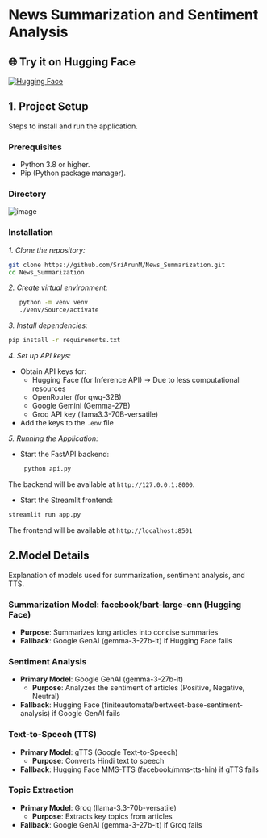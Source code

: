 # News Summarization and Sentiment Analysis

## 🌐 Try it on Hugging Face  
[![Hugging Face](https://img.shields.io/badge/Hugging%20Face-FFCC4D?style=flat&logo=huggingface&logoColor=black)](https://huggingface.co/spaces/SriArun/NewsSummarization)

## 1. Project Setup
Steps to install and run the application.

### Prerequisites
- Python 3.8 or higher.  
- Pip (Python package manager).

### Directory
![image](https://github.com/user-attachments/assets/c574e620-2f8b-466c-9f50-05d0417faea0)

### Installation
*1. Clone the repository:*
   ```bash
   git clone https://github.com/SriArunM/News_Summarization.git
   cd News_Summarization
```
*2. Create virtual environment:*
   ```bash
      python -m venv venv
      ./venv/Source/activate
```
*3. Install dependencies:*
   ```bash
   pip install -r requirements.txt
```
   

*4. Set up API keys:*
- Obtain API keys for:
  - Hugging Face (for Inference API) → Due to less computational resources
  - OpenRouter (for qwq-32B)
  - Google Gemini (Gemma-27B)
  - Groq API key (llama3.3-70B-versatile)
- Add the keys to the `.env` file

*5. Running the Application:*
- Start the FastAPI backend:
  
     ```bash
      python api.py
    ```

The backend will be available at `http://127.0.0.1:8000`.

- Start the Streamlit frontend:

```bash
streamlit run app.py
```
The frontend will be available at `http://localhost:8501`


## 2.Model Details
Explanation of models used for summarization, sentiment analysis, and TTS.

### Summarization Model: facebook/bart-large-cnn (Hugging Face)
- **Purpose**: Summarizes long articles into concise summaries
- **Fallback**: Google GenAI (gemma-3-27b-it) if Hugging Face fails

### Sentiment Analysis
- **Primary Model**: Google GenAI (gemma-3-27b-it)
  - **Purpose**: Analyzes the sentiment of articles (Positive, Negative, Neutral)
- **Fallback**: Hugging Face (finiteautomata/bertweet-base-sentiment-analysis) if Google GenAI fails

### Text-to-Speech (TTS)
- **Primary Model**: gTTS (Google Text-to-Speech)
  - **Purpose**: Converts Hindi text to speech
- **Fallback**: Hugging Face MMS-TTS (facebook/mms-tts-hin) if gTTS fails

### Topic Extraction
- **Primary Model**: Groq (llama-3.3-70b-versatile)
  - **Purpose**: Extracts key topics from articles
- **Fallback**: Google GenAI (gemma-3-27b-it) if Groq fails


